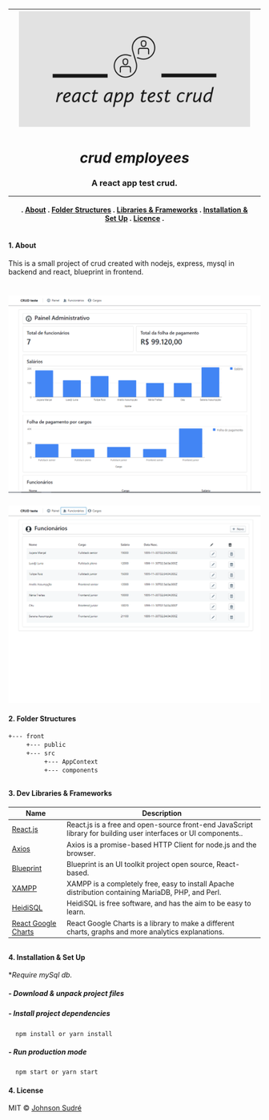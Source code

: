 |     | ![Caption](../assets/logo.jpeg) |     |
| --- | :-----------------------------: | --: |

<h1 align="center"><i>crud employees</i></h1>
<h3 align="center">A react app test crud.</h3>

|     | <p> . [About](#about) . [Folder Structures](#folder-structures) . [Libraries & Frameworks](#libraries-frameworks) . [Installation & Set Up](#installation-setup) . [Licence](#licence) . </p> |     |
| --- | :-------------------------------------------------------------------------------------------------------------------------------------------------------------------------------------------: | --: |

#### 1. About

This is a small project of crud created with nodejs, express, mysql in backend and react, blueprint in frontend.

# ![](../assets/screen-panel.png)

![](../assets/screen-employees.png)

#### 2. Folder Structures

```bash
+--- front
     +--- public
     +--- src
          +--- AppContext
          +--- components
```

##

#### 3. Dev Libraries & Frameworks

| Name                                                    | Description                                                                                                     |
| ------------------------------------------------------- | --------------------------------------------------------------------------------------------------------------- |
| [React.js](https://reactjs.org/)                        | React.js is a free and open-source front-end JavaScript library for building user interfaces or UI components.. |
| [Axios](https://axios-http.com/)                        | Axios is a promise-based HTTP Client for node.js and the browser.                                               |
| [Blueprint](https://blueprintjs.com/)                   | Blueprint is an UI toolkit project open source, React-based.                                                    |
| [XAMPP](https://xampp.com/)                             | XAMPP is a completely free, easy to install Apache distribution containing MariaDB, PHP, and Perl.              |
| [HeidiSQL](https://www.heidisql.com/)                   | HeidiSQL is free software, and has the aim to be easy to learn.                                                 |
| [React Google Charts](https://react-google-charts.com/) | React Google Charts is a library to make a different charts, graphs and more analytics explanations.            |

##

#### 4. Installation & Set Up

\*_Require mySql db._

##### - Download & unpack project files

##### - Install project dependencies

```bash
  npm install or yarn install
```

##### - Run production mode

```bash
  npm start or yarn start
```

#### 4. License

MIT © [Johnson Sudré](https://github.com/johnsonsudre)

